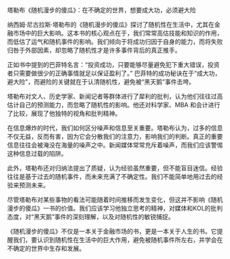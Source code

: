 塔勒布《随机漫步的傻瓜》：在不确定的世界，想要成大功，必须避大险

纳西姆·尼古拉斯·塔勒布的《随机漫步的傻瓜》探讨了随机性在生活中，尤其在金融市场中的巨大影响。这本书的核心观点在于，我们常常高估技能和知识的作用，而低估了运气和随机事件的影响。我们倾向于将成功归因于自身的能力，而将失败归咎于外部因素，却忽略了随机性才是许多事件背后的真正推手。

正如书中提到的巴菲特名言：“投资成功，只要能够尽量避免犯下重大错误，投资者只需要做很少的正确事情就足以保证盈利了。” 巴菲特的成功秘诀在于“成大功，避大险”，而避险的关键就在于认清随机性，避免被“黑天鹅”事件击垮。

塔勒布对文人、历史学家、新闻记者等群体进行了犀利的批判，认为他们往往过高估计自己的预测能力，而忽略了随机性的影响。他还对科学家、MBA 和会计进行了比较，展现了他独特的视角和批判精神。

在信息爆炸的时代，我们如何区分噪声和信息至关重要。塔勒布认为，过多的信息不仅无益，反而有害，因为它会分散我们的注意力，影响我们的判断。真正的重要信息往往会被淹没在海量的噪声之中。新闻媒体常常充斥着噪声，而我们应该警惕这种信息过载的陷阱。

此外，塔勒布还对归纳法提出了质疑，认为经验虽然重要，但不能盲目迷信。经验往往是基于过去的随机事件，而未来充满了不确定性。我们不能简单地用过去的经验来预测未来。

尽管塔勒布对某些事物的看法可能随着时间推移而发生变化，但这并不影响《随机漫步的傻瓜》一书的价值。我们应该学习他独立思考的精神，对媒体和KOL的批判态度，对“黑天鹅”事件的深刻理解，以及对随机性的敏锐捕捉。

《随机漫步的傻瓜》不仅是一本关于金融市场的书，更是一本关于人生的书。它提醒我们，要认识到随机性在生活中的巨大作用，避免被随机事件所左右，并学会在不确定的世界中生存和发展。

